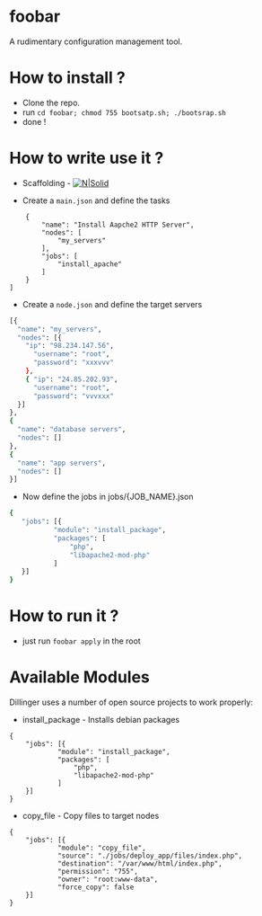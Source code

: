 # foobar


A rudimentary configuration management tool.

# How to install ?

  - Clone the repo.
  - run `cd foobar; chmod 755 bootsatp.sh; ./bootsrap.sh`
  - done !

# How to write use it ?
- Scaffolding -
[![N|Solid](https://i.ibb.co/xJGTTyQ/Screenshot-2021-01-20-at-5-03-17-AM.png)](https://nodesource.com/products/nsolid)

- Create a `main.json` and define the tasks
 
```[
    {
        "name": "Install Aapche2 HTTP Server",
        "nodes": [
            "my_servers"
        ],
        "jobs": [
            "install_apache"
        ]
    }
]
```
  - Create a `node.json` and define the target servers
  ```sh
[{
    "name": "my_servers",
    "nodes": [{ 
      "ip": "98.234.147.56", 
        "username": "root", 
        "password": "xxxvvv"
      },
      { "ip": "24.85.202.93", 
        "username": "root", 
        "password": "vvvxxx"
    }]
  },
  {
    "name": "database servers",
    "nodes": []
  },
  {
    "name": "app servers",
    "nodes": []
  }]
```
- Now define the jobs in jobs/{JOB_NAME}.json
 ```sh
{
    "jobs": [{
            "module": "install_package",
            "packages": [
                "php",
                "libapache2-mod-php"
            ]
    }]
}
```
# How to run it ?
  - just run `foobar apply` in the root

# Available Modules

Dillinger uses a number of open source projects to work properly:

* install_package - Installs debian packages
```
{
    "jobs": [{
            "module": "install_package",
            "packages": [
                "php",
                "libapache2-mod-php"
            ]
    }]
}
```
* copy_file - Copy files to target nodes
```
{
    "jobs": [{
            "module": "copy_file",
            "source": "./jobs/deploy_app/files/index.php",
            "destination": "/var/www/html/index.php",
            "permission": "755",
            "owner": "root:www-data",
            "force_copy": false
    }]
}
```
